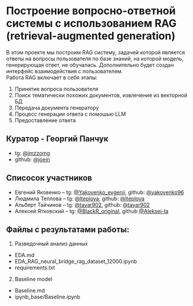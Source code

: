 # Построение вопросно-ответной системы с использованием RAG (retrieval-augmented generation)

В этом проекте мы построим RAG систему, задачей которой является ответы на вопросы пользователя по базе знаний, на которой модель, генерирующая ответ, не обучалась. Дополнительно будет создан интерфейс взаимодействия с пользователем.  
Работа RAG включает в себя этапы:
1. Принятие вопроса пользователя
2. Поиск тематически похожих документов, извлечение из векторной БД
3. Передача документа генератору
4. Процесс генерации ответа с помошью LLM
5. Предоставление ответа



## Куратор - Георгий Панчук

* tg: [@jmzzomg](https://t.me/jmzzomg "Георгий")
* github: [@joein](github.com/joein "Георгий")

## Списосок участников

* Евгений Яковенко – tg: [@Yakovenko_evgenii](https://t.me/Yakovenko_evgenii "Евгений"), github: [@yakovenko96](https://github.com/yakovenko96 "Евгений")
* Людмила Теплова – tg: [@lteplova](https://t.me/lteplova "Людмила"), github: [@lteplova](https://github.com/lteplova "Людмила")
* Альберт Тайчинов – tg: [@tayar902](https://t.me/tayar902 "Альберт"), github: [@tayar902](https://github.com/tayar902 "Альберт")
* Алексей Ятковский – tg: [@BlackR_original](https://t.me/BlackR_original "Алексей"), github [@Aleksei-Ia](https://github.com/Aleksei-Ia "Алексей")


## Файлы с результатами работы:
1. Разведочный анализ данных
* EDA.md
* EDA_RAG_neural_bridge_rag_dataset_12000.ipynb
* requirements.txt
2. Baseline model
* Baseline.md
* ipynb_base/Baseline.ipynb